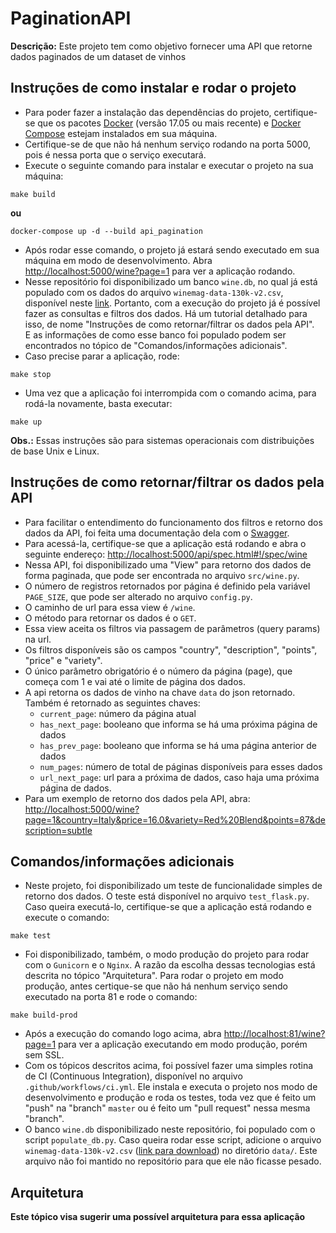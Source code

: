 # PaginationAPI
**Descrição:** Este projeto tem como objetivo fornecer uma API que retorne dados paginados de um dataset de vinhos

## Instruções de como instalar e rodar o projeto
 
- Para poder fazer a instalação das dependências do projeto, certifique-se que os pacotes 
[Docker](https://www.docker.com/) (versão 17.05 ou mais recente) e [Docker Compose](https://docs.docker.com/compose/) 
estejam instalados em sua máquina.
- Certifique-se de que não há nenhum serviço rodando na porta 5000, pois é nessa porta que o serviço executará.
- Execute o seguinte comando para instalar e executar o projeto na sua máquina:
```
make build
```
**ou** 
```
docker-compose up -d --build api_pagination
```
- Após rodar esse comando, o projeto já estará sendo executado em sua máquina em 
modo de desenvolvimento. Abra [http://localhost:5000/wine?page=1](http://localhost:5000/wine?page=1) 
para ver a aplicação rodando.
- Nesse repositório foi disponibilizado um banco `wine.db`, 
no qual já está populado com os dados do arquivo `winemag-data-130k-v2.csv`, disponível neste [link](https://www.kaggle.com/zynicide/wine-reviews).
Portanto, com a execução do projeto já é possível fazer as consultas e filtros dos dados. 
Há um tutorial detalhado para isso, de nome "Instruções de como retornar/filtrar os dados pela API".  
E as informações de como esse banco foi populado podem ser encontrados no tópico de "Comandos/informações adicionais".
- Caso precise parar a aplicação, rode:
```
make stop
```
- Uma vez que a aplicação foi interrompida com o comando acima, para rodá-la novamente, basta executar:
```
make up
```
 
**Obs.:** Essas instruções são para sistemas operacionais com distribuições de base Unix e Linux.


## Instruções de como retornar/filtrar os dados pela API
- Para facilitar o entendimento do funcionamento dos filtros e retorno dos dados da API, 
foi feita uma documentação dela com o [Swagger](https://swagger.io/).
- Para acessá-la, certifique-se que a aplicação está rodando e abra o 
seguinte endereço: [http://localhost:5000/api/spec.html#!/spec/wine](http://localhost:5000/api/spec.html#!/spec/wine)
- Nessa API, foi disponibilizado uma "View" para retorno dos dados de forma paginada, 
que pode ser encontrada no arquivo `src/wine.py`.
- O número de registros retornados por página é definido pela variável `PAGE_SIZE`, 
que pode ser alterado no arquivo `config.py`.  
- O caminho de url para essa view é `/wine`.
- O método para retornar os dados é o `GET`.
- Essa view aceita os filtros via passagem de parâmetros (query params) na url.
- Os filtros disponíveis são os campos "country", "description", "points", "price" e "variety".
- O único parâmetro obrigatório é o número da página (page), que começa com 1 e vai até o limite de página dos dados.
- A api retorna os dados de vinho na chave `data` do json retornado. Também é retornado as seguintes chaves: 
  - `current_page`: número da página atual
  - `has_next_page`: booleano que informa se há uma próxima página de dados
  - `has_prev_page`: booleano que informa se há uma página anterior de dados
  - `num_pages`: número de total de páginas disponíveis para esses dados
  - `url_next_page`: url para a próxima de dados, caso haja uma próxima página de dados.
- Para um exemplo de retorno dos dados pela API, abra:
[http://localhost:5000/wine?page=1&country=Italy&price=16.0&variety=Red%20Blend&points=87&description=subtle](http://localhost:5000/wine?page=1&country=Italy&price=16.0&variety=Red%20Blend&points=87&description=subtle) 

  


## Comandos/informações adicionais

- Neste projeto, foi disponibilizado um teste de funcionalidade simples de retorno dos dados. 
O teste está disponível no arquivo `test_flask.py`. Caso queira executá-lo, 
certifique-se que a aplicação está rodando e execute o comando:
```
make test
```
- Foi disponibilizado, também, o modo produção do projeto para rodar com o `Gunicorn` e o `Nginx`. 
A razão da escolha dessas tecnologias está descrita no tópico "Arquitetura". 
Para rodar o projeto em modo produção, antes certique-se que não há nenhum serviço sendo executado na porta 81 e rode o comando: 
```
make build-prod
```
- Após a execução do comando logo acima, abra [http://localhost:81/wine?page=1](http://localhost:81/wine?page=1) 
para ver a aplicação executando em modo produção, porém sem SSL.
- Com os tópicos descritos acima, foi possível fazer uma simples rotina de CI (Continuous Integration), 
disponível no arquivo `.github/workflows/ci.yml`. Ele instala e executa o projeto nos modo de desenvolvimento e produção 
e roda os testes, toda vez que é feito um "push" na "branch" `master` ou é feito um "pull request" nessa mesma "branch".
- O banco `wine.db` disponibilizado neste repositório, foi populado com o script `populate_db.py`. 
Caso queira rodar esse script, adicione o arquivo `winemag-data-130k-v2.csv` 
([link para download](https://www.kaggle.com/zynicide/wine-reviews)) no diretório `data/`. 
Este arquivo não foi mantido no repositório para que ele não ficasse pesado.  

## Arquitetura 
**Este tópico visa sugerir uma possível arquitetura para essa aplicação** 